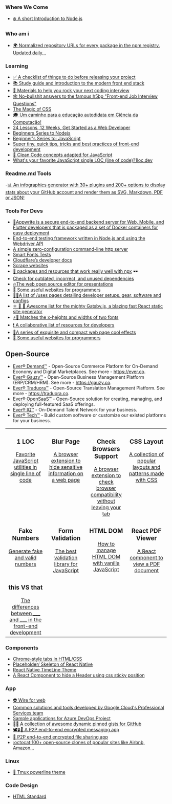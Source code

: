 ### Where We Come

  - [❄️ A short Introduction to Node.js](https://github.com/maxogden/art-of-node)

### Who am i

  - [🌍 Normalized repository URLs for every package in the npm registry. Updated daily...](https://github.com/nice-registry/all-the-package-repos)

### Learning

  - [✅ A checklist of things to do before releasing your project](https://github.com/amilajack/project-checklist)
  - [📚 Study guide and introduction to the modern front end stack](https://github.com/grab/front-end-guide)
  - [💯 Materials to help you rock your next coding interview](https://github.com/yangshun/tech-interview-handbook)
  - [🕸 No-bullshit answers to the famous h5bp "Front-end Job Interview Questions"](https://github.com/yangshun/front-end-interview-handbook)
  - [The Magic of CSS](https://github.com/adamschwartz/magic-of-css)
  - [🎓 Um caminho para a educação autodidata em Ciência da Computação!](https://github.com/Universidade-Livre/ciencia-da-computacao)
  - [24 Lessons, 12 Weeks, Get Started as a Web Developer](https://github.com/microsoft/Web-Dev-For-Beginners)
  - [Beginners Series to Nodejs](https://channel9.msdn.com/Series/Beginners-Series-to-Nodejs?WT.mc_id=academic-13441-cxa)
  - [Beginner's Series to: JavaScript](https://channel9.msdn.com/Series/Beginners-Series-to-JavaScript?WT.mc_id=academic-13441-cxa)
  - [Super tiny, quick tips, tricks and best practices of front-end development](https://github.com/1milligram/frontend-tips)
  - [🛁 Clean Code concepts adapted for JavaScript](https://github.com/ryanmcdermott/clean-code-javascript)
  - [What's your favorite JavaScript single LOC (line of code)?1loc.dev](https://github.com/1milligram/1loc)

### Readme.md Tools

  -[📊 An infographics generator with 30+ plugins and 200+ options to display stats about your GitHub account and render them as SVG, Markdown, PDF or JSON!](https://github.com/lowlighter/metrics)
  
### Tools For Devs

  - [🚀Appwrite is a secure end-to-end backend server for Web, Mobile, and Flutter developers that is packaged as a set of Docker containers for easy deployment](https://github.com/appwrite/appwrite)
  - [End-to-end testing framework written in Node.js and using the Webdriver API](https://github.com/nightwatchjs/nightwatch)
  - [A simple zero-configuration command-line http server](https://github.com/http-party/http-server)
  - [Smart Fonts Tests](https://github.com/adamschwartz/typography.js)
  - [Cloudflare’s developer docs](https://github.com/adamschwartz/cloudflare-docs)
  - [Scrape websites](https://github.com/adamschwartz/web.scraper.workers.dev)
  - [🌟 packages and resources that work really well with npx](https://github.com/zkat/npx) 🕶
  - [Check for outdated, incorrect, and unused dependencies](https://github.com/dylang/npm-check)
  - [🔥The web open source editor for presentations](https://github.com/deckgo/deckdeckgo#getting-started)
  - [🔗 Some useful websites for programmers](https://github.com/sdmg15/Best-websites-a-programmer-should-visit)
  - [🧙‍♂️A list of /uses pages detailing developer setups, gear, software and configs](https://github.com/wesbos/awesome-uses)
  - [⚛️ 📄 🚀 Awesome list for the mighty Gatsby.js, a blazing fast React static site generator](https://github.com/prayash/awesome-gatsby)
  - [⚡️🎨 Matches the x-heights and widths of two fonts](https://github.com/notwaldorf/font-style-matcher)
  - [❗️ A collaborative list of resources for developers](https://github.com/marcelscruz/dev-resources)
  - [🚀A series of exquisite and compact web page cool effects](https://github.com/lindelof/awesome-web-effect)
  - [🔗 Some useful websites for programmers](https://github.com/sdmg15/Best-websites-a-programmer-should-visit)

## Open-Source

- [Ever® Demand™](https://github.com/ever-co/ever-demand) - Open-Source Commerce Platform for On-Demand Economy and Digital Marketplaces. See more - https://ever.co.
- [Ever® Gauzy™](https://github.com/ever-co/ever-gauzy) - Open-Source Business Management Platform (ERP/CRM/HRM). See more - https://gauzy.co.
- [Ever® Traduora™](https://github.com/ever-co/ever-traduora) - Open-Source Translation Management Platform. See more - https://traduora.co.
- [Ever® OpenSaaS™](https://github.com/ever-co/ever-opensaas) -  Open-Source solution for creating, managing, and deploying full-featured SaaS offerings.
- [Ever® IQ™](https://everiq.co) - On-Demand Talent Network for your business.
- [Ever® Tech™](https://ever.tech) - Build custom software or customize our existed platforms for your business.

<table>
    <tbody>
        <tr valign="top">
            <td width="25%" align="center">
                <h3>1 LOC</h3>
                <a href="https://1loc.dev">Favorite JavaScript utilities in single line of code</a>
            </td>
            <td width="25%" align="center">
                <h3>Blur Page</h3>
                <a href="https://blur.page">A browser extension to hide sensitive information on a web page</a>
            </td>
            <td width="25%" align="center">
                <h3>Check Browsers Support</h3>
                <a href="https://checkbrowsers.support">A browser extension to check browser compatibility without leaving your tab</a>
            </td>
            <td width="25%" align="center">
                <h3>CSS Layout</h3>
                <a href="https://csslayout.io">A collection of popular layouts and patterns made with CSS</a>
            </td>
        </tr>
        <tr valign="top">
            <td width="25%" align="center">
                <h3>Fake Numbers</h3>
                <a href="https://fakenumbers.io">Generate fake and valid numbers</a>
            </td>
            <td width="25%" align="center">
                <h3>Form Validation</h3>
                <a href="https://formvalidation.io">The best validation library for JavaScript</a>
            </td>
            <td width="25%" align="center">
                <h3>HTML DOM</h3>
                <a href="https://htmldom.dev">How to manage HTML DOM with vanilla JavaScript</a>
            </td>
            <td width="25%" align="center">
                <h3>React PDF Viewer</h3>
                <a href="https://react-pdf-viewer.dev">A React component to view a PDF document</a>
            </td>
        </tr>
        <tr valign="top">
            <td width="25%" align="center">
                <h3>this VS that</h3>
                <a href="https://thisthat.dev">The differences between ___ and ___ in the front-end development</a>
            </td>
            <td width="25%" align="center"></td>
            <td width="25%" align="center"></td>
            <td width="25%" align="center"></td>
        </tr>
    </tbody>
</table>

### Components

  - [Chrome-style tabs in HTML/CSS](https://github.com/adamschwartz/chrome-tabs)
  - [Placeholder/ Skeleton of React Native](https://github.com/tomzaku/react-native-shimmer-placeholder)
  - [React Native TimeLine Theme](https://github.com/tomzaku/react-native-timeline-theme)
  - [A React Component to hide a Header using css sticky position](https://github.com/Integreat/react-sticky-headroom)


### App

  - [👽 Wire for web](https://github.com/wireapp/wire-webapp)
  - [Common solutions and tools developed by Google Cloud's Professional Services team](https://github.com/GoogleCloudPlatform/professional-services)
  - [Sample applications for Azure DevOps Project](https://github.com/microsoft/devops-project-samples)
  - [📌✨ A collection of awesome dynamic pinned gists for GitHub](https://github.com/matchai/awesome-pinned-gists)
  - [🕊️🔒💬 A P2P end-to-end encrypted messaging app](https://github.com/HR/ciphora)
  - [🚀 P2P end-to-end encrypted file sharing app](https://github.com/HR/spacedrop)
  - [:octocat:100+ open-source clones of popular sites like Airbnb, Amazon...](https://github.com/GorvGoyl/Clone-Wars)


### Linux

  - [🎨 Tmux powerline theme](https://github.com/wfxr/tmux-power)


### Code Design

  - [HTML Standard](https://github.com/whatwg/html)



